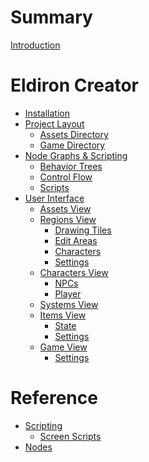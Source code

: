 # Summary

[Introduction](introduction.md)

# Eldiron Creator

- [Installation](./installation.md)
- [Project Layout](./projects.md)
  - [Assets Directory](./projects/assets.md)
  - [Game Directory](./projects/game.md)
- [Node Graphs & Scripting ](./nodegraph.md)
  - [Behavior Trees](./nodegraph_behavior_trees.md)
  - [Control Flow]()
  - [Scripts]()
- [User Interface](./ui_creator.md)
  - [Assets View](./assets.md)
  - [Regions View](./regions.md)
    - [Drawing Tiles](./regions_drawing_tiles.md)
    - [Edit Areas](./regions_edit_areas.md)
    - [Characters](./regions_characters.md)
    - [Settings](./regions_settings.md)
  - [Characters View](./characters.md)
    - [NPCs](./characters_npc.md)
    - [Player](./characters_player.md)
  - [Systems View](./systems.md)
  - [Items View](./items.md)
    - [State](./item_state.md)
    - [Settings](./item_settings.md)
  - [Game View](./game.md)
    - [Settings](./game_settings.md)

# Reference

- [Scripting](./ref_scripting.md)
  - [Screen Scripts](./ref_screen_scripts.md)
- [Nodes]()
